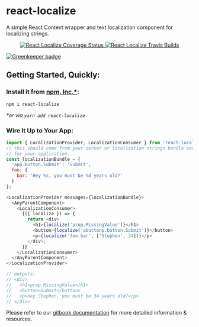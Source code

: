 # react-localize
A simple React Context wrapper and text localization component
for localizing strings.

<p align="center">
  <a href='https://coveralls.io/github/sprjr/react-localize?branch=master'>
    <img src='https://coveralls.io/repos/github/sprjr/react-localize/badge.svg?branch=master' alt='React Localize Coverage Status' />
  </a>

  <a href="https://travis-ci.org/sprjr/react-localize">
    <img src="http://img.shields.io/travis/sprjr/react-localize.svg?style=flat" alt="React Localize Travis Builds" />
  </a>

  [![Greenkeeper badge](https://badges.greenkeeper.io/sprjr/react-localize.svg)](https://greenkeeper.io/)
</p>

## Getting Started, Quickly:

### Install it from [npm, Inc.*](http://www.npmjs.org):
`npm i react-localize`

_*or via `yarn add react-localize`_

### Wire It Up to Your App:

```js
import { LocalizationProvider, LocalizationConsumer } from 'react-localize';
// this should come from your server or localization strings bundle source
// for your application.
const localizationBundle = {
  'app.button.Submit': 'Submit',
  foo: {
    bar: 'Hey %s, you must be %d years old?'
  }
};

<LocalizationProvider messages={localizationBundle}>
  <AnyParentComponent>
    <LocalizationConsumer>
      {({ localize }) => {
        return <div>
          <h1>{localize('prop.MissingValue')}</h1>
          <button>{localize('abuttonp.button.Submit')}</button>
          <p>{localize('foo.bar', ['Stephen', 34])}</p>
        </div>;
      }}
    </LocalizationConsumer>
  </AnyParentComponent>
</LocalizationProvider>

// outputs:
// <div>
//   <h1>prop.MissingValue</h1>
//   <button>Submit</button>
//   <p>Hey Stephen, you must be 34 years old?</p>
// </div>
```

Please refer to our [gitbook documentation](https://reactlocalize.gitbook.io/docs/)
for more detailed information & resources.
